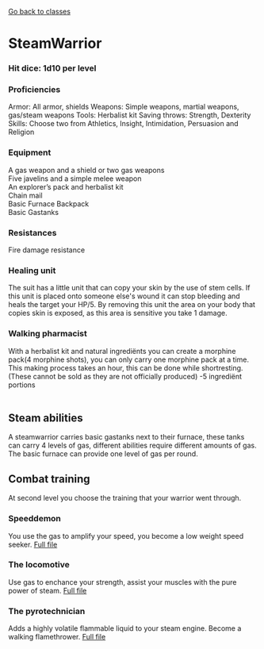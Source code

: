 [Go back to classes](../classes.md)
# SteamWarrior

### Hit dice: 1d10 per level

### Proficiencies
Armor: All armor, shields
Weapons: Simple weapons, martial weapons, gas/steam weapons
Tools: Herbalist kit
Saving throws: Strength, Dexterity
Skills: Choose two from Athletics, Insight, Intimidation, Persuasion and Religion

### Equipment
A gas weapon and a shield or two gas weapons<br>
Five javelins and a simple melee weapon<br>
An explorer’s pack and herbalist kit<br>
Chain mail<br>
Basic Furnace Backpack<br>
Basic Gastanks<br>

### Resistances
Fire damage resistance


### Healing unit
The suit has a little unit that can copy your skin by the use of stem cells. If this unit is placed onto someone else's wound it can stop bleeding and heals the target your HP/5. By removing this unit the area on your body that copies skin is exposed, as this area is sensitive you take 1 damage.


### Walking pharmacist
With a herbalist kit and natural ingrediënts you can create a morphine pack(4 morphine shots), you can only carry one morphine pack at a time. This making process takes an hour, this can be done while shortresting.(These cannot be sold as they are not officially produced)
-5 ingrediënt portions
<br><br>

## Steam abilities
A steamwarrior carries basic gastanks next to their furnace, these tanks can carry 4 levels of gas, different abilities require different amounts of gas. The basic furnace can provide one level of gas per round.



## Combat training
At second level you choose the training that your warrior went through.

### Speeddemon
You use the gas to amplify your speed, you become a low weight speed seeker.
[Full file](speedDemon.md)

### The locomotive
Use gas to enchance your strength, assist your muscles with the pure power of steam.
[Full file](locomotive.md)

### The pyrotechnician
Adds a highly volatile flammable liquid to your steam engine. Become a walking flamethrower.
[Full file](pyroTechnician.md)
